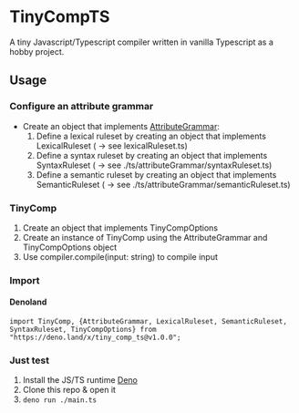 # TinyCompTS

A tiny Javascript/Typescript compiler written in vanilla Typescript as a hobby project.

## Usage

### Configure an attribute grammar

- Create an object that implements [AttributeGrammar](/ts/attributeGrammar/attributeGrammar.ts):
    1. Define a lexical ruleset by creating an object that implements LexicalRuleset ( → see lexicalRuleset.ts)
    2. Define a syntax ruleset by creating an object that implements SyntaxRuleset ( → see ./ts/attributeGrammar/syntaxRuleset.ts)
    3. Define a semantic ruleset by creating an object that implements SemanticRuleset ( → see ./ts/attributeGrammar/semanticRuleset.ts)

### TinyComp

1. Create an object that implements TinyCompOptions
2. Create an instance of TinyComp using the AttributeGrammar and TinyCompOptions object
3. Use compiler.compile(input: string) to compile input

### Import

#### Denoland

```import TinyComp, {AttributeGrammar, LexicalRuleset, SemanticRuleset, SyntaxRuleset, TinyCompOptions} from "https://deno.land/x/tiny_comp_ts@v1.0.0";```

### Just test

1. Install the JS/TS runtime [Deno](https://deno.land/)
2. Clone this repo & open it
3. ```deno run ./main.ts```

